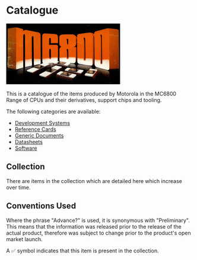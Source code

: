 # Catalogue

![logo](./images/mc6800logo.jpeg)

This is a catalogue of the items produced by Motorola in the MC6800 Range of CPUs and their derivatives, support chips and tooling.

The following categories are available:

* [Development Systems](Hardware/EXORciser/index.md)
* [Reference Cards](Documents/ReferenceCards/index.md)
* [Generic Documents](Documents/Generic/index.md)
* [Datasheets](Documents/Datasheets/index.md)
* [Software](Software/index.md)

## Collection

There are items in the collection which are detailed here which increase over time.

## Conventions Used

Where the phrase "Advance?" is used, it is synonymous with "Preliminary". This means that the information was released prior to the release of the actual product, therefore was subject to change prior to the product's open market launch.

A :white_check_mark: symbol indicates that this item is present in the collection.

